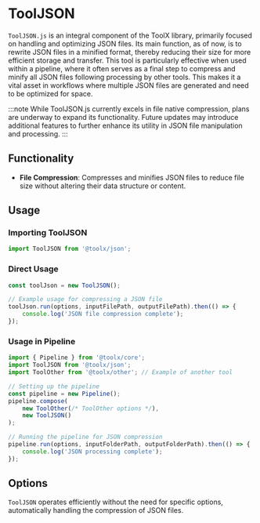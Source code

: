 # ToolJSON

`ToolJSON.js` is an integral component of the ToolX library, primarily focused on handling and optimizing JSON files. Its main function, as of now, is to rewrite JSON files in a minified format, thereby reducing their size for more efficient storage and transfer. This tool is particularly effective when used within a pipeline, where it often serves as a final step to compress and minify all JSON files following processing by other tools. This makes it a vital asset in workflows where multiple JSON files are generated and need to be optimized for space.

:::note
While ToolJSON.js currently excels in file native compression, plans are underway to expand its functionality. Future updates may introduce additional features to further enhance its utility in JSON file manipulation and processing.
:::

## Functionality

- **File Compression**: Compresses and minifies JSON files to reduce file size without altering their data structure or content.

## Usage

### Importing ToolJSON

```js
import ToolJSON from '@toolx/json';
```

### Direct Usage

```js
const toolJson = new ToolJSON();

// Example usage for compressing a JSON file
toolJson.run(options, inputFilePath, outputFilePath).then(() => {
    console.log('JSON file compression complete');
});
```

### Usage in Pipeline

```js
import { Pipeline } from '@toolx/core';
import ToolJSON from '@toolx/json';
import ToolOther from '@toolx/other'; // Example of another tool

// Setting up the pipeline
const pipeline = new Pipeline();
pipeline.compose(
    new ToolOther(/* ToolOther options */),
    new ToolJSON()
);

// Running the pipeline for JSON compression
pipeline.run(options, inputFolderPath, outputFolderPath).then(() => {
    console.log('JSON processing complete');
});
```

## Options

`ToolJSON` operates efficiently without the need for specific options, automatically handling the compression of JSON files.
